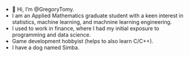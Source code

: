- 👋 Hi, I’m @GregoryTomy.
- I am an Applied Mathematics graduate student with a keen interest in statistics, machine learning, and machnine learning engineering.
- I used to work in finance, where I had my initial exposure to programming and data science.
- Game development hobbyist (helps to also learn C/C++).
- I have a dog named Simba. 
<!---
GregoryTomy/GregoryTomy is a ✨ special ✨ repository because its `README.md` (this file) appears on your GitHub profile.
You can click the Preview link to take a look at your changes.
--->
